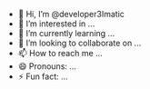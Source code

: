 - 👋 Hi, I’m @developer3Imatic
- 👀 I’m interested in ...
- 🌱 I’m currently learning ...
- 💞️ I’m looking to collaborate on ...
- 📫 How to reach me ...
- 😄 Pronouns: ...
- ⚡ Fun fact: ...

<!---
developer3Imatic/developer3Imatic is a ✨ special ✨ repository because its `README.md` (this file) appears on your GitHub profile.
You can click the Preview link to take a look at your changes.
--->
